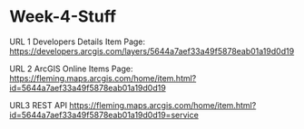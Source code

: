 # Week-4-Stuff
URL 1 Developers Details Item Page:
https://developers.arcgis.com/layers/5644a7aef33a49f5878eab01a19d0d19

URL 2 ArcGIS Online Items Page:
https://fleming.maps.arcgis.com/home/item.html?id=5644a7aef33a49f5878eab01a19d0d19

URL3 REST API
https://fleming.maps.arcgis.com/home/item.html?id=5644a7aef33a49f5878eab01a19d0d19=service

